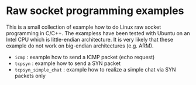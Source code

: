 # Raw socket programming examples
This is a small collection of example how to do Linux raw socket programming in C/C++. The exampless have been tested with Ubuntu on an Intel CPU which is little-endian architecture. It is very likely that these example do not work on big-endian architectures (e.g. ARM).
* `icmp` : example how to send a ICMP packet (echo request)
* `tcpsyn` : example how to send a SYN packet
* `tcpsyn_simple_chat` : example how to realize a simple chat via SYN packets only

